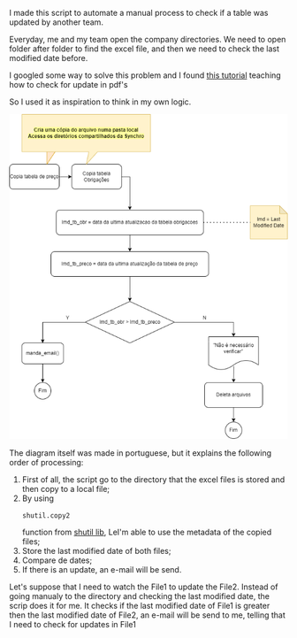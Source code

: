 I made this script to automate a manual process to check if a table was updated by another team.

Everyday, me and my team open the company directories. We need to open folder after folder to find the excel file, and then we need to check the last modified date before.

I googled some way to solve this problem and I found [this tutorial](https://tonyteaches.tech/detect-file-change-python/) teaching how to check for update in pdf's

So I used it as inspiration to think in my own logic.

![Flow Diagram](https://github.com/GiulioBernardi/fotos/blob/master/Notifica_metodo1.drawio.png)

The diagram itself was made in portuguese, but it explains the following order of processing:

1. First of all, the script go to the directory that the excel files is stored and then copy to a local file;
2. By using <pre><code>shutil.copy2</code></pre> function from [shutil lib](https://docs.python.org/3/library/shutil.html#shutil.copy2), LeI'm able to use the metadata of the copied files;
3. Store the last modified date of both files;
4. Compare de dates;
5. If there is an update, an e-mail will be send.

Let's suppose that I need to watch the File1 to update the File2. Instead of going manualy to the directory and checking the last modified date, the scrip does it for me. It checks if the last modified date of File1 is greater then the last modified date of File2, an e-mail will be send to me, telling that I need to check for updates in File1

